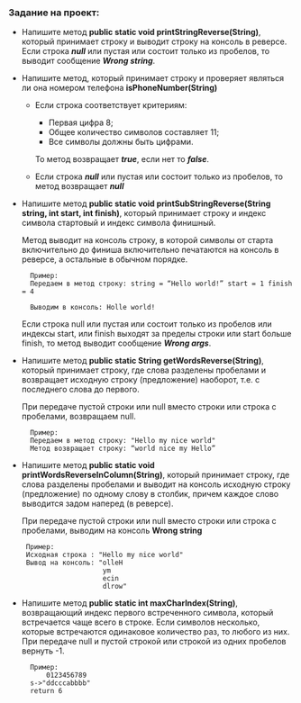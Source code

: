 ### Задание на проект:

* Напишите метод **public static void printStringReverse(String)**, который принимает строку и выводит строку на консоль в реверсе. Если строка **_null_** или пустая или состоит только из пробелов, то выводит сообщение _**Wrong string**_.


* Напишите метод, который принимает строку и проверяет являться ли она номером телефона **isPhoneNumber(String)**
  - Если строка соответствует критериям:
    - Первая цифра 8;
    - Общее количество символов составляет 11;
    - Все символы должны быть цифрами.
  
    То метод возвращает **_true_**, если нет то **_false_**. 
  - Если строка _**null**_ или пустая или состоит только из пробелов, то метод возвращает **_null_**


* Напишите метод **public static void printSubStringReverse(String string, int start, int finish)**, который принимает строку и индекс символа стартовый и индекс символа финишный. 
  
  Метод выводит на консоль строку, в которой символы от старта включительно до финиша включительно печатаются на консоль в реверсе, а остальные в обычном порядке.
  ```
    Пример: 
    Передаем в метод строку: string = “Hello world!” start = 1 finish = 4
    
    Выводим в консоль: Holle world!
  ```
  Если строка null или пустая или состоит только из пробелов или индексы start, или finish выходят за пределы строки или start больше finish, то метод выводит сообщение **_Wrong args_**.


* Напишите метод **public static String getWordsReverse(String)**, который принимает строку, где слова разделены пробелами и возвращает исходную строку (предложение) наоборот, т.е. с последнего слова до первого.
  
  При передаче пустой строки или null вместо строки или строка с пробелами, возвращаем null.
  
  ```
    Пример: 
    Передаем в метод строку: "Hello my nice world"
    Метод возвращает строку: “world nice my Hello”
  ```


* Напишите метод **public static void printWordsReverseInColumn(String)**, который принимает строку, где слова разделены пробелами и выводит на консоль исходную строку (предложение) по одному слову в столбик, причем каждое слово выводится задом наперед (в реверсе).

  При передаче пустой строки или null вместо строки или строка с пробелами, выводим на консоль **Wrong string**
   ```
    Пример: 
    Исходная строка : "Hello my nice world"
    Вывод на консоль: "olleH 
                       ym 
                       ecin 
                       dlrow"
  ```


* Напишите метод **public static int maxCharIndex(String)**, возвращающий индекс первого встреченного символа, который встречается чаще всего в строке. Если символов несколько, которые встречаются одинаковое количество раз, то любого из них. 
  При передаче null и пустой строкой или строкой из одних пробелов вернуть -1.

  ```
    Пример:
        0123456789
    s->"ddcccabbbb"
    return 6
  ```






